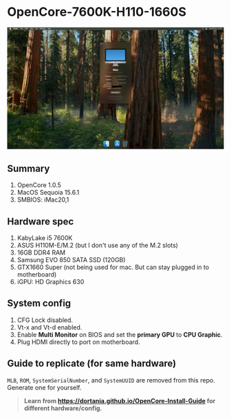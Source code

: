 # OpenCore-7600K-H110-1660S

![Screenshot](Screenshot-2025-08-30-at-14.32.44.png)
 
## Summary
1. OpenCore 1.0.5
1. MacOS Sequoia 15.6.1
1. SMBIOS: iMac20,1

## Hardware spec
1. KabyLake i5 7600K
1. ASUS H110M-E/M.2 (but I don't use any of the M.2 slots)
1. 16GB DDR4 RAM
1. Samsung EVO 850 SATA SSD (120GB)
1. GTX1660 Super (not being used for mac. But can stay plugged in to motherboard)
1. iGPU: HD Graphics 630

## System config
1. CFG Lock disabled.
1. Vt-x and Vt-d enabled.
1. Enable **Multi Monitor** on BIOS and set the **primary GPU** to **CPU Graphic**.
1. Plug HDMI directly to port on motherboard.

## Guide to replicate (for same hardware)
`MLB`, `ROM`, `SystemSerialNumber`, and `SystemUUID` are removed from this repo. Generate one for yourself.

> **Learn from https://dortania.github.io/OpenCore-Install-Guide for different hardware/config.**